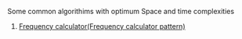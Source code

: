Some common algorithims with optimum Space and time complexities

1. [Frequency calculator(Frequency calculator pattern)](https://github.com/ishan123456789/algos/blob/main/frequencyCalculator.js)
